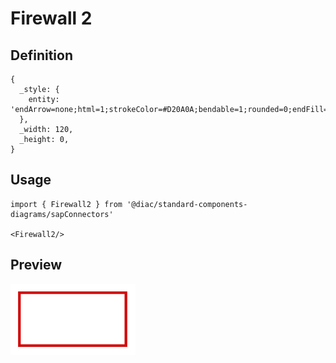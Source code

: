 # Firewall 2

## Definition

```
{
  _style: { 
    entity: 'endArrow=none;html=1;strokeColor=#D20A0A;bendable=1;rounded=0;endFill=0;endSize=6;strokeWidth=3;',
  },
  _width: 120,
  _height: 0,
}
```

## Usage

```
import { Firewall2 } from '@diac/standard-components-diagrams/sapConnectors'

<Firewall2/>
```

## Preview

<img src="./firewall-2.png" width="200"/>
